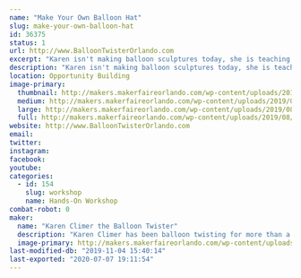 ```yaml
---
name: "Make Your Own Balloon Hat"
slug: make-your-own-balloon-hat
id: 36375
status: 1
url: http://www.BalloonTwisterOrlando.com
excerpt: "Karen isn't making balloon sculptures today, she is teaching YOU how to make them.  Make your own balloon hat to be sure you look good as you walk around the exhibit hall."
description: "Karen isn't making balloon sculptures today, she is teaching YOU how to make them.  Make your own balloon hat to be sure you look good as you walk around the exhibit hall.  Classes will be held every 30 minutes.  In that time, you will learn a few balloon twisting techniques, learn to make a hat, then have some time to be creative and make your hat look awesome.  Saturday only."
location: Opportunity Building
image-primary:
  thumbnail: http://makers.makerfaireorlando.com/wp-content/uploads/2019/08/Climer-car-150x150.jpg
  medium: http://makers.makerfaireorlando.com/wp-content/uploads/2019/08/Climer-car-216x300.jpg
  large: http://makers.makerfaireorlando.com/wp-content/uploads/2019/08/Climer-car-736x1024.jpg
  full: http://makers.makerfaireorlando.com/wp-content/uploads/2019/08/Climer-car.jpg
website: http://www.BalloonTwisterOrlando.com
email: 
twitter: 
instagram: 
facebook: 
youtube: 
categories:
  - id: 154
    slug: workshop
    name: Hands-On Workshop
combat-robot: 0
maker:
  name: "Karen Climer the Balloon Twister"
  description: "Karen Climer has been balloon twisting for more than a decade.  She can make almost anything out of a latex balloon (except a porcupine because it's keep popping itself).  She performs at parties, festivals, libraries, schools, and cruise ships.  At Maker Faire Orlando, Karen isn't making balloon sculptures.  She teaching YOU how to make you own balloon sculptures.  "
  image-primary: http://makers.makerfaireorlando.com/wp-content/uploads/2019/08/Green-car-3-12-11-copy-736x1024.jpg
last-modified-db: "2019-11-04 15:40:14"
last-exported: "2020-07-07 19:11:54"
---
```

